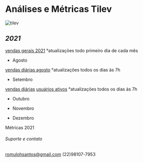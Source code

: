 # **Análises e Métricas Tilev**
![tilev](https://user-images.githubusercontent.com/81269325/131545607-2bb50e58-303b-4a83-a6cd-14774b6a85f7.jpg)



## **_2021_**

[vendas gerais 2021](https://1drv.ms/x/s!AvOUE-DAQh02gQUaf7lt02gGH4oG)
°atualizações todo primeiro dia de cada mês


* Agosto

[vendas diárias agosto](https://1drv.ms/x/s!AvOUE-DAQh02gQsyc2YWg6n7fJ5B)
°atualizações todos os dias às 7h



* Setembro


[vendas diárias](https://1drv.ms/x/s!AvOUE-DAQh02gQ1WgHS06zKoD6vH?e=szM24W)
[usuários ativos](https://1drv.ms/x/s!AvOUE-DAQh02gRPKbo5PjVoZ81cd)
°atualizações todos os dias às 7h


* Outubro

* Novembro

* Dezembro









Métricas 2021


###### Suporte e contato

romulohsantos@gmail.com (22)98107-7953
